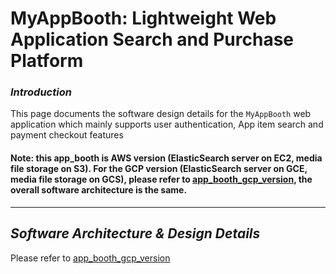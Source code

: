 #  MyAppBooth: Lightweight Web Application Search and Purchase Platform

### *Introduction*

This page documents the software design details for the `MyAppBooth` web application which mainly supports user authentication, App item search and payment checkout features

#### Note: this app_booth is AWS version (ElasticSearch server on EC2, media file storage on S3). For the GCP version (ElasticSearch server on GCE, media file storage on GCS), please refer to [app_booth_gcp_version](https://github.com/zilinli0130/app_booth_gcp_version/), the overall software architecture is the same.
---

## *Software Architecture & Design Details*

Please refer to [app_booth_gcp_version](https://github.com/zilinli0130/app_booth_gcp_version/)
